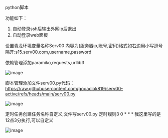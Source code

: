 python脚本

功能如下：
1. 自动登录ssh后输出外网ip后退出
2. 自动登录web面板

设置青龙环境变量名称Serv00 内容为(服务器ip,账号,密码)格式如右边用小写逗号隔开:s15.serv00.com,username,password

依赖管理添加paramiko,requests,urllib3

![image](https://github.com/user-attachments/assets/f3d70777-377f-4ae1-85e1-c9363efc5b25)

脚本管理添加文件serv00.py代码：https://raw.githubusercontent.com/gooaclok819/serv00-active/refs/heads/main/serv00.py

![image](https://github.com/user-attachments/assets/dcc2393b-db5e-4fae-94ce-6286baef8335)

定时任务创建任务名称自定义,文件写serv00.py 定时规则3  0 * * * 我这里写的是12点3分执行,可以自定义

![image](https://github.com/user-attachments/assets/cfb47586-52c5-4ecb-bde8-0275b6449fae)
